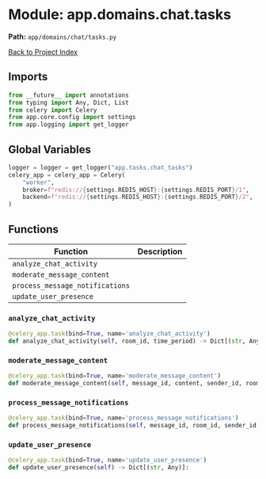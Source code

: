 # Module: app.domains.chat.tasks

**Path:** `app/domains/chat/tasks.py`

[Back to Project Index](../../../../index.md)

## Imports
```python
from __future__ import annotations
from typing import Any, Dict, List
from celery import Celery
from app.core.config import settings
from app.logging import get_logger
```

## Global Variables
```python
logger = logger = get_logger("app.tasks.chat_tasks")
celery_app = celery_app = Celery(
    "worker",
    broker=f"redis://{settings.REDIS_HOST}:{settings.REDIS_PORT}/1",
    backend=f"redis://{settings.REDIS_HOST}:{settings.REDIS_PORT}/2",
)
```

## Functions

| Function | Description |
| --- | --- |
| `analyze_chat_activity` |  |
| `moderate_message_content` |  |
| `process_message_notifications` |  |
| `update_user_presence` |  |

### `analyze_chat_activity`
```python
@celery_app.task(bind=True, name='analyze_chat_activity')
def analyze_chat_activity(self, room_id, time_period) -> Dict[(str, Any)]:
```

### `moderate_message_content`
```python
@celery_app.task(bind=True, name='moderate_message_content')
def moderate_message_content(self, message_id, content, sender_id, room_id) -> Dict[(str, Any)]:
```

### `process_message_notifications`
```python
@celery_app.task(bind=True, name='process_message_notifications')
def process_message_notifications(self, message_id, room_id, sender_id, recipients, message_preview) -> Dict[(str, Any)]:
```

### `update_user_presence`
```python
@celery_app.task(bind=True, name='update_user_presence')
def update_user_presence(self) -> Dict[(str, Any)]:
```
